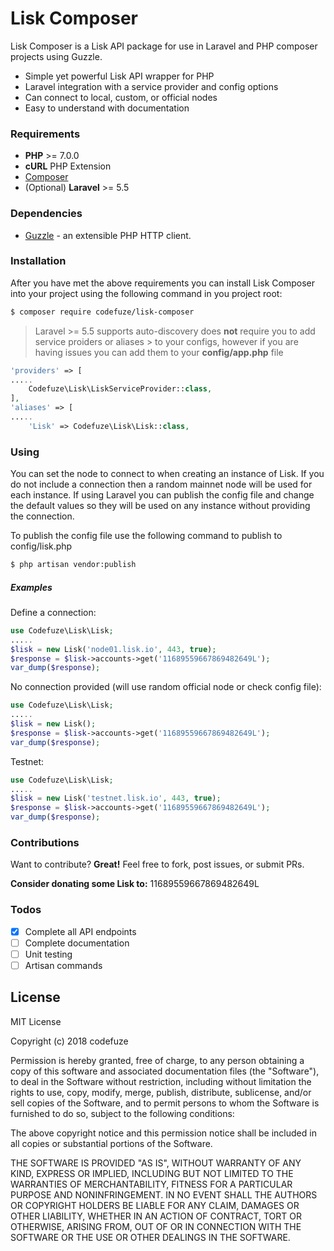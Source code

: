 # Lisk Composer
Lisk Composer is a Lisk API package for use in Laravel and PHP composer projects using Guzzle.
  - Simple yet powerful Lisk API wrapper for PHP
  - Laravel integration with a service provider and config options
  - Can connect to local, custom, or official nodes
  - Easy to understand with documentation

### Requirements
* **PHP** >= 7.0.0
* **cURL** PHP Extension
* [Composer](https://getcomposer.org/)
* (Optional) **Laravel** >= 5.5

### Dependencies
* [Guzzle](http://guzzlephp.org/) - an extensible PHP HTTP client.

### Installation

After you have met the above requirements you can install Lisk Composer into your project using the following command in you project root:

```sh
$ composer require codefuze/lisk-composer
```

> Laravel >= 5.5 supports auto-discovery does **not** require you to add service proiders or aliases > to your configs, however if you are having issues you can add them to your **config/app.php** file

```php
'providers' => [
.....
    Codefuze\Lisk\LiskServiceProvider::class,
],
'aliases' => [
.....
    'Lisk' => Codefuze\Lisk\Lisk::class,
```

### Using
You can set the node to connect to when creating an instance of Lisk. If you do not include a connection then a random mainnet node will be used for each instance. If using Laravel you can publish the config file and change the default values so they will be used on any instance without providing the connection.

To publish the config file use the following command to publish to config/lisk.php
```sh
$ php artisan vendor:publish
```

##### Examples

Define a connection:
```php
use Codefuze\Lisk\Lisk;
.....
$lisk = new Lisk('node01.lisk.io', 443, true);
$response = $lisk->accounts->get('11689559667869482649L');
var_dump($response);
```

No connection provided (will use random official node or check config file):
```php
use Codefuze\Lisk\Lisk;
.....
$lisk = new Lisk();
$response = $lisk->accounts->get('11689559667869482649L');
var_dump($response);
```

Testnet:
```php
use Codefuze\Lisk\Lisk;
.....
$lisk = new Lisk('testnet.lisk.io', 443, true);
$response = $lisk->accounts->get('11689559667869482649L');
var_dump($response);
```

### Contributions
Want to contribute? **Great!**
Feel free to fork, post issues, or submit PRs.

**Consider donating some Lisk to:**
11689559667869482649L

### Todos
 - [x] Complete all API endpoints
 - [ ] Complete documentation
 - [ ] Unit testing
 - [ ] Artisan commands

License
----

MIT License

Copyright (c) 2018 codefuze

Permission is hereby granted, free of charge, to any person obtaining a copy
of this software and associated documentation files (the "Software"), to deal
in the Software without restriction, including without limitation the rights
to use, copy, modify, merge, publish, distribute, sublicense, and/or sell
copies of the Software, and to permit persons to whom the Software is
furnished to do so, subject to the following conditions:

The above copyright notice and this permission notice shall be included in all
copies or substantial portions of the Software.

THE SOFTWARE IS PROVIDED "AS IS", WITHOUT WARRANTY OF ANY KIND, EXPRESS OR
IMPLIED, INCLUDING BUT NOT LIMITED TO THE WARRANTIES OF MERCHANTABILITY,
FITNESS FOR A PARTICULAR PURPOSE AND NONINFRINGEMENT. IN NO EVENT SHALL THE
AUTHORS OR COPYRIGHT HOLDERS BE LIABLE FOR ANY CLAIM, DAMAGES OR OTHER
LIABILITY, WHETHER IN AN ACTION OF CONTRACT, TORT OR OTHERWISE, ARISING FROM,
OUT OF OR IN CONNECTION WITH THE SOFTWARE OR THE USE OR OTHER DEALINGS IN THE
SOFTWARE.
